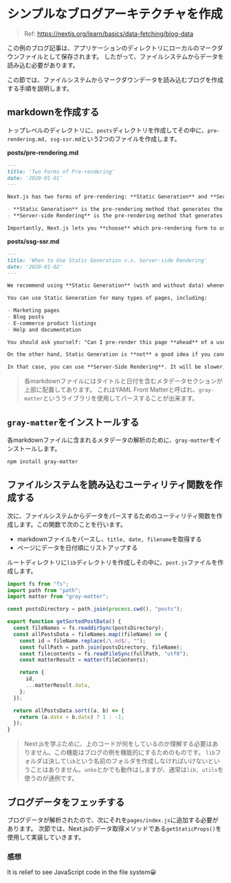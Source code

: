 # シンプルなブログアーキテクチャを作成

> Ref: https://nextjs.org/learn/basics/data-fetching/blog-data

この例のブログ記事は、アプリケーションのディレクトリにローカルのマークダウンファイルとして保存されます。
したがって、ファイルシステムからデータを読み込む必要があります。

この節では、ファイルシステムからマークダウンデータを読み込むブログを作成する手順を説明します。

## markdownを作成する

トップレベルのディレクトリに、`posts`ディレクトリを作成してその中に、`pre-rendering.md, ssg-ssr.md`という2つのファイルを作成します。

**posts/pre-rendering.md**

```markdown
---
title: 'Two Forms of Pre-rendering'
date: '2020-01-01'
---

Next.js has two forms of pre-rendering: **Static Generation** and **Server-side Rendering**. The difference is in **when** it generates the HTML for a page.

- **Static Generation** is the pre-rendering method that generates the HTML at **build time**. The pre-rendered HTML is then _reused_ on each request.
- **Server-side Rendering** is the pre-rendering method that generates the HTML on **each request**.

Importantly, Next.js lets you **choose** which pre-rendering form to use for each page. You can create a "hybrid" Next.js app by using Static Generation for most pages and using Server-side Rendering for others.
```

**posts/ssg-ssr.md**

```markdown
---
title: 'When to Use Static Generation v.s. Server-side Rendering'
date: '2020-01-02'
---

We recommend using **Static Generation** (with and without data) whenever possible because your page can be built once and served by CDN, which makes it much faster than having a server render the page on every request.

You can use Static Generation for many types of pages, including:

- Marketing pages
- Blog posts
- E-commerce product listings
- Help and documentation

You should ask yourself: "Can I pre-render this page **ahead** of a user's request?" If the answer is yes, then you should choose Static Generation.

On the other hand, Static Generation is **not** a good idea if you cannot pre-render a page ahead of a user's request. Maybe your page shows frequently updated data, and the page content changes on every request.

In that case, you can use **Server-Side Rendering**. It will be slower, but the pre-rendered page will always be up-to-date. Or you can skip pre-rendering and use client-side JavaScript to populate data.
```

> 各markdownファイルにはタイトルと日付を含むメタデータセクションが上部に配置してあります。
> これはYAML Front Matterと呼ばれ、`gray-matter`というライブラリを使用してパースすることが出来ます。

## `gray-matter`をインストールする

各markdownファイルに含まれるメタデータの解析のために、`gray-matter`をインストールします。

```bash
npm install gray-matter
```

## ファイルシステムを読み込むユーティリティ関数を作成する

次に、ファイルシステムからデータをパースするためのユーティリティ関数を作成します。この関数で次のことを行います。

- markdownファイルをパースし、`title, date, filename`を取得する
- ページにデータを日付順にリストアップする

ルートディレクトリに`lib`ディレクトリを作成しその中に、`post.js`ファイルを作成します。

```javascript
import fs from "fs";
import path from "path";
import matter from "gray-matter";

const postsDirectory = path.join(process.cwd(), "posts");

export function getSortedPostData() {
  const fileNames = fs.readdirSync(postsDirectory);
  const allPostsData = fileNames.map((fileName) => {
    const id = fileName.replace(/\.md$/, "");
    const fullPath = path.join(postsDirectory, fileName);
    const filecontents = fs.readFileSync(fullPath, "utf8");
    const matterResult = matter(fileContents);

    return {
      id,
      ...matterResult.data,
    };
  });

  return allPostsData.sort((a, b) => {
    return (a.date < b.date) ? 1 : -1;
  });
}
```

> Next.jsを学ぶために、上のコードが何をしているのか理解する必要はありません。この機能はブログの例を機能的にするためのものです。
> `lib`フォルダは決して`lib`という名前のフォルダを作成しなければいけないということはありません。`unko`とかでも動作はしますが、通常は`lib, utils`を使うのが通例です。

## ブログデータをフェッチする

ブログデータが解析されたので、次にそれを`pages/index.js`に追加する必要があります。
次節では、Next.jsのデータ取得メソッドである`getStaticProps()`を使用して実装していきます。

### 感想

It is relief to see JavaScript code in the file system😀
